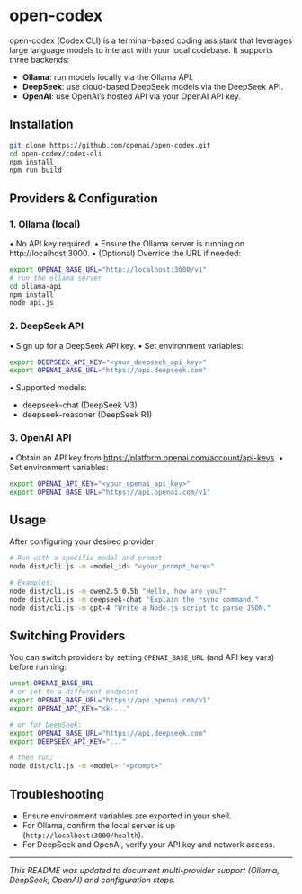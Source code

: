 # open-codex

open-codex (Codex CLI) is a terminal-based coding assistant that leverages large language models
to interact with your local codebase. It supports three backends:

- **Ollama**: run models locally via the Ollama API.
- **DeepSeek**: use cloud-based DeepSeek models via the DeepSeek API.
- **OpenAI**: use OpenAI’s hosted API via your OpenAI API key.

## Installation

```bash
git clone https://github.com/openai/open-codex.git
cd open-codex/codex-cli
npm install
npm run build
```

## Providers & Configuration

### 1. Ollama (local)

• No API key required.
• Ensure the Ollama server is running on http://localhost:3000.
• (Optional) Override the URL if needed:
  ```bash
  export OPENAI_BASE_URL="http://localhost:3000/v1"
  # run the ollama server
  cd ollama-api
  npm install
  node api.js
  ```

### 2. DeepSeek API

• Sign up for a DeepSeek API key.
• Set environment variables:
  ```bash
  export DEEPSEEK_API_KEY="<your_deepseek_api_key>"
  export OPENAI_BASE_URL="https://api.deepseek.com"
  ```
• Supported models:
  - deepseek-chat (DeepSeek V3)
  - deepseek-reasoner (DeepSeek R1)

### 3. OpenAI API

• Obtain an API key from https://platform.openai.com/account/api-keys.
• Set environment variables:
  ```bash
  export OPENAI_API_KEY="<your_openai_api_key>"
  export OPENAI_BASE_URL="https://api.openai.com/v1"
  ```

## Usage

After configuring your desired provider:

```bash
# Run with a specific model and prompt
node dist/cli.js -m <model_id> "<your_prompt_here>"

# Examples:
node dist/cli.js -m qwen2.5:0.5b "Hello, how are you?"
node dist/cli.js -m deepseek-chat "Explain the rsync command."
node dist/cli.js -m gpt-4 "Write a Node.js script to parse JSON."
```

## Switching Providers

You can switch providers by setting `OPENAI_BASE_URL` (and API key vars) before running:

```bash
unset OPENAI_BASE_URL
# or set to a different endpoint
export OPENAI_BASE_URL="https://api.openai.com/v1"
export OPENAI_API_KEY="sk-..."

# or for DeepSeek:
export OPENAI_BASE_URL="https://api.deepseek.com"
export DEEPSEEK_API_KEY="..."

# then run:
node dist/cli.js -m <model> "<prompt>"
```

## Troubleshooting

- Ensure environment variables are exported in your shell.
- For Ollama, confirm the local server is up (`http://localhost:3000/health`).
- For DeepSeek and OpenAI, verify your API key and network access.

---
*This README was updated to document multi-provider support (Ollama, DeepSeek, OpenAI) and configuration steps.*
